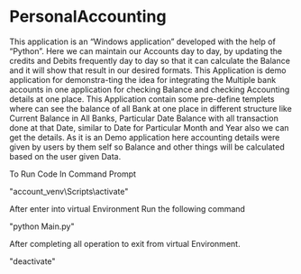# PersonalAccounting

This application is an “Windows application” developed with the help of “Python”. Here we can maintain our Accounts day to day, by updating the credits and Debits frequently day to day so that it can calculate the Balance and it will show that result in our desired formats.
	This Application is demo application for demonstra-ting the idea for integrating the Multiple bank accounts in one application for checking Balance and checking Accounting details at one place.
	This Application contain some pre-define templets where can see the balance of all Bank at one place in different structure like Current Balance in All Banks, Particular Date Balance with all transaction done at that Date, similar to Date for Particular Month and Year also we can get the details.
	As it is an Demo application here accounting details were given by users by them self so Balance and other things will be calculated based on the user given Data.


To Run Code In Command Prompt

"account_venv\Scripts\activate"

After enter into virtual Environment
Run the following command

"python Main.py"

After completing all operation to exit from virtual Environment.

"deactivate"

